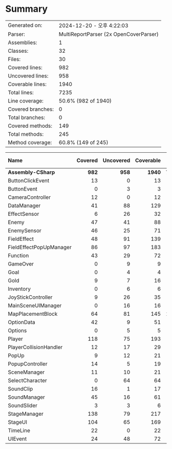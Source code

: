 ﻿# Summary
|||
|:---|:---|
| Generated on: | 2024-12-20 - 오후 4:22:03 |
| Parser: | MultiReportParser (2x OpenCoverParser) |
| Assemblies: | 1 |
| Classes: | 32 |
| Files: | 30 |
| Covered lines: | 982 |
| Uncovered lines: | 958 |
| Coverable lines: | 1940 |
| Total lines: | 7235 |
| Line coverage: | 50.6% (982 of 1940) |
| Covered branches: | 0 |
| Total branches: | 0 |
| Covered methods: | 149 |
| Total methods: | 245 |
| Method coverage: | 60.8% (149 of 245) |

|**Name**|**Covered**|**Uncovered**|**Coverable**|**Total**|**Line coverage**|**Covered**|**Total**|**Branch coverage**|**Covered**|**Total**|**Method coverage**|
|:---|---:|---:|---:|---:|---:|---:|---:|---:|---:|---:|---:|
|**Assembly-CSharp**|**982**|**958**|**1940**|**7540**|**50.6%**|**0**|**0**|****|**149**|**245**|**60.8%**|
|ButtonClickEvent|13|0|13|49|100%|0|0||2|2|100%|
|ButtonEvent|0|3|3|278|0%|0|0||0|1|0%|
|CameraController|12|0|12|151|100%|0|0||4|4|100%|
|DataManager|41|88|129|333|31.7%|0|0||5|15|33.3%|
|EffectSensor|6|26|32|67|18.7%|0|0||1|2|50%|
|Enemy|47|41|88|492|53.4%|0|0||6|10|60%|
|EnemySensor|46|25|71|268|64.7%|0|0||5|6|83.3%|
|FieldEffect|48|91|139|507|34.5%|0|0||7|13|53.8%|
|FieldEffectPopUpManager|86|97|183|691|46.9%|0|0||11|15|73.3%|
|Function|43|29|72|175|59.7%|0|0||7|10|70%|
|GameOver|0|9|9|42|0%|0|0||0|2|0%|
|Goal|0|4|4|15|0%|0|0||0|1|0%|
|Gold|9|7|16|38|56.2%|0|0||2|2|100%|
|Inventory|0|6|6|16|0%|0|0||0|1|0%|
|JoyStickController|9|26|35|132|25.7%|0|0||3|7|42.8%|
|MainSceneUIManager|0|16|16|245|0%|0|0||0|4|0%|
|MapPlacementBlock|64|81|145|1061|44.1%|0|0||9|21|42.8%|
|OptionData|42|9|51|123|82.3%|0|0||5|6|83.3%|
|Options|0|5|5|123|0%|0|0||0|1|0%|
|Player|118|75|193|506|61.1%|0|0||15|22|68.1%|
|PlayerCollisionHandler|12|17|29|262|41.3%|0|0||1|3|33.3%|
|PopUp|9|12|21|68|42.8%|0|0||2|4|50%|
|PopupController|14|5|19|46|73.6%|0|0||2|2|100%|
|SceneManager|11|10|21|292|52.3%|0|0||3|5|60%|
|SelectCharacter|0|64|64|154|0%|0|0||0|4|0%|
|SoundClip|16|1|17|182|94.1%|0|0||4|5|80%|
|SoundManager|45|16|61|182|73.7%|0|0||8|10|80%|
|SoundSlider|3|3|6|26|50%|0|0||1|2|50%|
|StageManager|138|79|217|488|63.5%|0|0||24|35|68.5%|
|StageUI|104|65|169|328|61.5%|0|0||17|21|80.9%|
|TimeLine|22|0|22|55|100%|0|0||3|3|100%|
|UIEvent|24|48|72|145|33.3%|0|0||2|6|33.3%|
